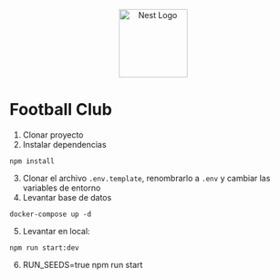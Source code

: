 <p align="center">
  <a href="http://nestjs.com/" target="blank"><img src="https://nestjs.com/img/logo-small.svg" width="120" alt="Nest Logo" /></a>
</p>

# Football Club

1. Clonar proyecto
2. Instalar dependencias
```
npm install
```
3. Clonar el archivo ```.env.template```, renombrarlo a ```.env``` y cambiar las variables de entorno
4. Levantar base de datos
```
docker-compose up -d
```
5. Levantar en local:
```
npm run start:dev
```

6. RUN_SEEDS=true npm run start